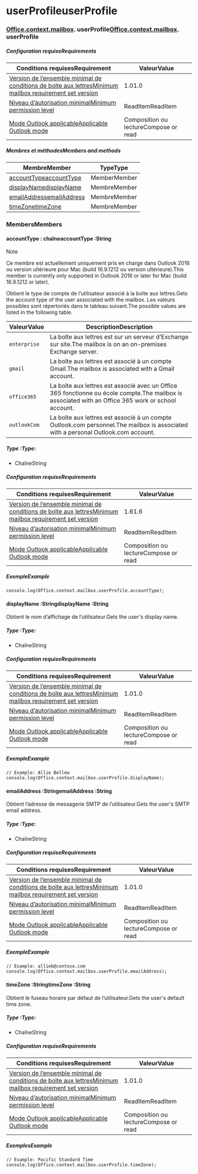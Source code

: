
# <a name="userprofile"></a><span data-ttu-id="76090-101">userProfile</span><span class="sxs-lookup"><span data-stu-id="76090-101">userProfile</span></span>

### <span data-ttu-id="76090-p101">[Office](Office.md)[.context](Office.context.md)[.mailbox](Office.context.mailbox.md). userProfile</span><span class="sxs-lookup"><span data-stu-id="76090-p101">[Office](Office.md)[.context](Office.context.md)[.mailbox](Office.context.mailbox.md). userProfile</span></span>

##### <a name="requirements"></a><span data-ttu-id="76090-104">Configuration requise</span><span class="sxs-lookup"><span data-stu-id="76090-104">Requirements</span></span>

|<span data-ttu-id="76090-105">Conditions requises</span><span class="sxs-lookup"><span data-stu-id="76090-105">Requirement</span></span>| <span data-ttu-id="76090-106">Valeur</span><span class="sxs-lookup"><span data-stu-id="76090-106">Value</span></span>|
|---|---|
|[<span data-ttu-id="76090-107">Version de l’ensemble minimal de conditions de boîte aux lettres</span><span class="sxs-lookup"><span data-stu-id="76090-107">Minimum mailbox requirement set version</span></span>](/javascript/office/requirement-sets/outlook-api-requirement-sets)| <span data-ttu-id="76090-108">1.0</span><span class="sxs-lookup"><span data-stu-id="76090-108">1.0</span></span>|
|[<span data-ttu-id="76090-109">Niveau d’autorisation minimal</span><span class="sxs-lookup"><span data-stu-id="76090-109">Minimum permission level</span></span>](https://docs.microsoft.com/outlook/add-ins/understanding-outlook-add-in-permissions)| <span data-ttu-id="76090-110">ReadItem</span><span class="sxs-lookup"><span data-stu-id="76090-110">ReadItem</span></span>|
|[<span data-ttu-id="76090-111">Mode Outlook applicable</span><span class="sxs-lookup"><span data-stu-id="76090-111">Applicable Outlook mode</span></span>](https://docs.microsoft.com/outlook/add-ins/#extension-points)| <span data-ttu-id="76090-112">Composition ou lecture</span><span class="sxs-lookup"><span data-stu-id="76090-112">Compose or read</span></span>|

##### <a name="members-and-methods"></a><span data-ttu-id="76090-113">Membres et méthodes</span><span class="sxs-lookup"><span data-stu-id="76090-113">Members and methods</span></span>

| <span data-ttu-id="76090-114">Membre</span><span class="sxs-lookup"><span data-stu-id="76090-114">Member</span></span> | <span data-ttu-id="76090-115">Type</span><span class="sxs-lookup"><span data-stu-id="76090-115">Type</span></span> |
|--------|------|
| [<span data-ttu-id="76090-116">accountType</span><span class="sxs-lookup"><span data-stu-id="76090-116">accountType</span></span>](#accounttype-string) | <span data-ttu-id="76090-117">Member</span><span class="sxs-lookup"><span data-stu-id="76090-117">Member</span></span> |
| [<span data-ttu-id="76090-118">displayName</span><span class="sxs-lookup"><span data-stu-id="76090-118">displayName</span></span>](#displayname-string) | <span data-ttu-id="76090-119">Membre</span><span class="sxs-lookup"><span data-stu-id="76090-119">Member</span></span> |
| [<span data-ttu-id="76090-120">emailAddress</span><span class="sxs-lookup"><span data-stu-id="76090-120">emailAddress</span></span>](#emailaddress-string) | <span data-ttu-id="76090-121">Membre</span><span class="sxs-lookup"><span data-stu-id="76090-121">Member</span></span> |
| [<span data-ttu-id="76090-122">timeZone</span><span class="sxs-lookup"><span data-stu-id="76090-122">timeZone</span></span>](#timezone-string) | <span data-ttu-id="76090-123">Membre</span><span class="sxs-lookup"><span data-stu-id="76090-123">Member</span></span> |

### <a name="members"></a><span data-ttu-id="76090-124">Members</span><span class="sxs-lookup"><span data-stu-id="76090-124">Members</span></span>

####  <a name="accounttype-string"></a><span data-ttu-id="76090-125">accountType : chaîne</span><span class="sxs-lookup"><span data-stu-id="76090-125">accountType :String</span></span>

> [!NOTE]
> <span data-ttu-id="76090-126">Ce membre est actuellement uniquement pris en charge dans Outlook 2016 ou version ultérieure pour Mac (build 16.9.1212 ou version ultérieure).</span><span class="sxs-lookup"><span data-stu-id="76090-126">This member is currently only supported in Outlook 2016 or later for Mac (build 16.9.1212 or later).</span></span>

<span data-ttu-id="76090-127">Obtient le type de compte de l’utilisateur associé à la boîte aux lettres.</span><span class="sxs-lookup"><span data-stu-id="76090-127">Gets the account type of the user associated with the mailbox.</span></span> <span data-ttu-id="76090-128">Les valeurs possibles sont répertoriés dans le tableau suivant.</span><span class="sxs-lookup"><span data-stu-id="76090-128">The possible values are listed in the following table.</span></span>

| <span data-ttu-id="76090-129">Valeur</span><span class="sxs-lookup"><span data-stu-id="76090-129">Value</span></span> | <span data-ttu-id="76090-130">Description</span><span class="sxs-lookup"><span data-stu-id="76090-130">Description</span></span> |
|-------|-------------|
| `enterprise` | <span data-ttu-id="76090-131">La boîte aux lettres est sur un serveur d’Exchange sur site.</span><span class="sxs-lookup"><span data-stu-id="76090-131">The mailbox is on an on-premises Exchange server.</span></span> |
| `gmail` | <span data-ttu-id="76090-132">La boîte aux lettres est associé à un compte Gmail.</span><span class="sxs-lookup"><span data-stu-id="76090-132">The mailbox is associated with a Gmail account.</span></span> |
| `office365` | <span data-ttu-id="76090-133">La boîte aux lettres est associé avec un Office 365 fonctionne ou école compte.</span><span class="sxs-lookup"><span data-stu-id="76090-133">The mailbox is associated with an Office 365 work or school account.</span></span> |
| `outlookCom` | <span data-ttu-id="76090-134">La boîte aux lettres est associé à un compte Outlook.com personnel.</span><span class="sxs-lookup"><span data-stu-id="76090-134">The mailbox is associated with a personal Outlook.com account.</span></span> |

##### <a name="type"></a><span data-ttu-id="76090-135">Type :</span><span class="sxs-lookup"><span data-stu-id="76090-135">Type:</span></span>

*   <span data-ttu-id="76090-136">Chaîne</span><span class="sxs-lookup"><span data-stu-id="76090-136">String</span></span>

##### <a name="requirements"></a><span data-ttu-id="76090-137">Configuration requise</span><span class="sxs-lookup"><span data-stu-id="76090-137">Requirements</span></span>

|<span data-ttu-id="76090-138">Conditions requises</span><span class="sxs-lookup"><span data-stu-id="76090-138">Requirement</span></span>| <span data-ttu-id="76090-139">Valeur</span><span class="sxs-lookup"><span data-stu-id="76090-139">Value</span></span>|
|---|---|
|[<span data-ttu-id="76090-140">Version de l’ensemble minimal de conditions de boîte aux lettres</span><span class="sxs-lookup"><span data-stu-id="76090-140">Minimum mailbox requirement set version</span></span>](/javascript/office/requirement-sets/outlook-api-requirement-sets)| <span data-ttu-id="76090-141">1.6</span><span class="sxs-lookup"><span data-stu-id="76090-141">1.6</span></span> |
|[<span data-ttu-id="76090-142">Niveau d’autorisation minimal</span><span class="sxs-lookup"><span data-stu-id="76090-142">Minimum permission level</span></span>](https://docs.microsoft.com/outlook/add-ins/understanding-outlook-add-in-permissions)| <span data-ttu-id="76090-143">ReadItem</span><span class="sxs-lookup"><span data-stu-id="76090-143">ReadItem</span></span>|
|[<span data-ttu-id="76090-144">Mode Outlook applicable</span><span class="sxs-lookup"><span data-stu-id="76090-144">Applicable Outlook mode</span></span>](https://docs.microsoft.com/outlook/add-ins/#extension-points)| <span data-ttu-id="76090-145">Composition ou lecture</span><span class="sxs-lookup"><span data-stu-id="76090-145">Compose or read</span></span>|

##### <a name="example"></a><span data-ttu-id="76090-146">Exemple</span><span class="sxs-lookup"><span data-stu-id="76090-146">Example</span></span>

```
console.log(Office.context.mailbox.userProfile.accountType);
```

####  <a name="displayname-string"></a><span data-ttu-id="76090-147">displayName :String</span><span class="sxs-lookup"><span data-stu-id="76090-147">displayName :String</span></span>

<span data-ttu-id="76090-148">Obtient le nom d’affichage de l’utilisateur.</span><span class="sxs-lookup"><span data-stu-id="76090-148">Gets the user's display name.</span></span>

##### <a name="type"></a><span data-ttu-id="76090-149">Type :</span><span class="sxs-lookup"><span data-stu-id="76090-149">Type:</span></span>

*   <span data-ttu-id="76090-150">Chaîne</span><span class="sxs-lookup"><span data-stu-id="76090-150">String</span></span>

##### <a name="requirements"></a><span data-ttu-id="76090-151">Configuration requise</span><span class="sxs-lookup"><span data-stu-id="76090-151">Requirements</span></span>

|<span data-ttu-id="76090-152">Conditions requises</span><span class="sxs-lookup"><span data-stu-id="76090-152">Requirement</span></span>| <span data-ttu-id="76090-153">Valeur</span><span class="sxs-lookup"><span data-stu-id="76090-153">Value</span></span>|
|---|---|
|[<span data-ttu-id="76090-154">Version de l’ensemble minimal de conditions de boîte aux lettres</span><span class="sxs-lookup"><span data-stu-id="76090-154">Minimum mailbox requirement set version</span></span>](/javascript/office/requirement-sets/outlook-api-requirement-sets)| <span data-ttu-id="76090-155">1.0</span><span class="sxs-lookup"><span data-stu-id="76090-155">1.0</span></span>|
|[<span data-ttu-id="76090-156">Niveau d’autorisation minimal</span><span class="sxs-lookup"><span data-stu-id="76090-156">Minimum permission level</span></span>](https://docs.microsoft.com/outlook/add-ins/understanding-outlook-add-in-permissions)| <span data-ttu-id="76090-157">ReadItem</span><span class="sxs-lookup"><span data-stu-id="76090-157">ReadItem</span></span>|
|[<span data-ttu-id="76090-158">Mode Outlook applicable</span><span class="sxs-lookup"><span data-stu-id="76090-158">Applicable Outlook mode</span></span>](https://docs.microsoft.com/outlook/add-ins/#extension-points)| <span data-ttu-id="76090-159">Composition ou lecture</span><span class="sxs-lookup"><span data-stu-id="76090-159">Compose or read</span></span>|

##### <a name="example"></a><span data-ttu-id="76090-160">Exemple</span><span class="sxs-lookup"><span data-stu-id="76090-160">Example</span></span>

```
// Example: Allie Bellew
console.log(Office.context.mailbox.userProfile.displayName);
```

####  <a name="emailaddress-string"></a><span data-ttu-id="76090-161">emailAddress :String</span><span class="sxs-lookup"><span data-stu-id="76090-161">emailAddress :String</span></span>

<span data-ttu-id="76090-162">Obtient l’adresse de messagerie SMTP de l’utilisateur.</span><span class="sxs-lookup"><span data-stu-id="76090-162">Gets the user's SMTP email address.</span></span>

##### <a name="type"></a><span data-ttu-id="76090-163">Type :</span><span class="sxs-lookup"><span data-stu-id="76090-163">Type:</span></span>

*   <span data-ttu-id="76090-164">Chaîne</span><span class="sxs-lookup"><span data-stu-id="76090-164">String</span></span>

##### <a name="requirements"></a><span data-ttu-id="76090-165">Configuration requise</span><span class="sxs-lookup"><span data-stu-id="76090-165">Requirements</span></span>

|<span data-ttu-id="76090-166">Conditions requises</span><span class="sxs-lookup"><span data-stu-id="76090-166">Requirement</span></span>| <span data-ttu-id="76090-167">Valeur</span><span class="sxs-lookup"><span data-stu-id="76090-167">Value</span></span>|
|---|---|
|[<span data-ttu-id="76090-168">Version de l’ensemble minimal de conditions de boîte aux lettres</span><span class="sxs-lookup"><span data-stu-id="76090-168">Minimum mailbox requirement set version</span></span>](/javascript/office/requirement-sets/outlook-api-requirement-sets)| <span data-ttu-id="76090-169">1.0</span><span class="sxs-lookup"><span data-stu-id="76090-169">1.0</span></span>|
|[<span data-ttu-id="76090-170">Niveau d’autorisation minimal</span><span class="sxs-lookup"><span data-stu-id="76090-170">Minimum permission level</span></span>](https://docs.microsoft.com/outlook/add-ins/understanding-outlook-add-in-permissions)| <span data-ttu-id="76090-171">ReadItem</span><span class="sxs-lookup"><span data-stu-id="76090-171">ReadItem</span></span>|
|[<span data-ttu-id="76090-172">Mode Outlook applicable</span><span class="sxs-lookup"><span data-stu-id="76090-172">Applicable Outlook mode</span></span>](https://docs.microsoft.com/outlook/add-ins/#extension-points)| <span data-ttu-id="76090-173">Composition ou lecture</span><span class="sxs-lookup"><span data-stu-id="76090-173">Compose or read</span></span>|

##### <a name="example"></a><span data-ttu-id="76090-174">Exemple</span><span class="sxs-lookup"><span data-stu-id="76090-174">Example</span></span>

```
// Example: allieb@contoso.com
console.log(Office.context.mailbox.userProfile.emailAddress);
```

####  <a name="timezone-string"></a><span data-ttu-id="76090-175">timeZone :String</span><span class="sxs-lookup"><span data-stu-id="76090-175">timeZone :String</span></span>

<span data-ttu-id="76090-176">Obtient le fuseau horaire par défaut de l’utilisateur.</span><span class="sxs-lookup"><span data-stu-id="76090-176">Gets the user's default time zone.</span></span>

##### <a name="type"></a><span data-ttu-id="76090-177">Type :</span><span class="sxs-lookup"><span data-stu-id="76090-177">Type:</span></span>

*   <span data-ttu-id="76090-178">Chaîne</span><span class="sxs-lookup"><span data-stu-id="76090-178">String</span></span>

##### <a name="requirements"></a><span data-ttu-id="76090-179">Configuration requise</span><span class="sxs-lookup"><span data-stu-id="76090-179">Requirements</span></span>

|<span data-ttu-id="76090-180">Conditions requises</span><span class="sxs-lookup"><span data-stu-id="76090-180">Requirement</span></span>| <span data-ttu-id="76090-181">Valeur</span><span class="sxs-lookup"><span data-stu-id="76090-181">Value</span></span>|
|---|---|
|[<span data-ttu-id="76090-182">Version de l’ensemble minimal de conditions de boîte aux lettres</span><span class="sxs-lookup"><span data-stu-id="76090-182">Minimum mailbox requirement set version</span></span>](/javascript/office/requirement-sets/outlook-api-requirement-sets)| <span data-ttu-id="76090-183">1.0</span><span class="sxs-lookup"><span data-stu-id="76090-183">1.0</span></span>|
|[<span data-ttu-id="76090-184">Niveau d’autorisation minimal</span><span class="sxs-lookup"><span data-stu-id="76090-184">Minimum permission level</span></span>](https://docs.microsoft.com/outlook/add-ins/understanding-outlook-add-in-permissions)| <span data-ttu-id="76090-185">ReadItem</span><span class="sxs-lookup"><span data-stu-id="76090-185">ReadItem</span></span>|
|[<span data-ttu-id="76090-186">Mode Outlook applicable</span><span class="sxs-lookup"><span data-stu-id="76090-186">Applicable Outlook mode</span></span>](https://docs.microsoft.com/outlook/add-ins/#extension-points)| <span data-ttu-id="76090-187">Composition ou lecture</span><span class="sxs-lookup"><span data-stu-id="76090-187">Compose or read</span></span>|

##### <a name="example"></a><span data-ttu-id="76090-188">Exemples</span><span class="sxs-lookup"><span data-stu-id="76090-188">Example</span></span>

```
// Example: Pacific Standard Time
console.log(Office.context.mailbox.userProfile.timeZone);
```